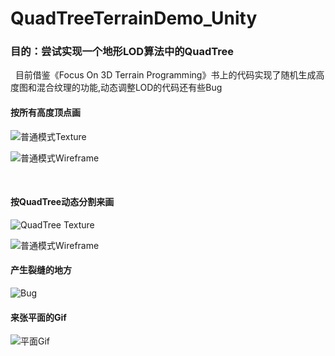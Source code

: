 # QuadTreeTerrainDemo_Unity

### 目的：尝试实现一个地形LOD算法中的QuadTree
 
目前借鉴《Focus On 3D Terrain Programming》书上的代码实现了随机生成高度图和混合纹理的功能,动态调整LOD的代码还有些Bug
 
#### 按所有高度顶点画
![普通模式Texture](http://wx1.sinaimg.cn/mw690/6b98bc8agy1flnqn628iyj20lw0b2agk.jpg)

![普通模式Wireframe](http://wx1.sinaimg.cn/mw690/6b98bc8agy1flnqn81rmlj20m40ap41w.jpg)

 
#### 按QuadTree动态分割来画
![QuadTree Texture](http://wx4.sinaimg.cn/mw690/6b98bc8agy1flnqn2dbhwj20lr0b3gs0.jpg)

![普通模式Wireframe](http://wx3.sinaimg.cn/mw690/6b98bc8agy1flnqn3e967j20lw0aqgni.jpg)


#### 产生裂缝的地方
![Bug](http://wx2.sinaimg.cn/mw690/6b98bc8agy1flnqn036k1j20e809oglw.jpg)


#### 来张平面的Gif
![平面Gif](https://wx1.sinaimg.cn/mw690/6b98bc8agy1flnw0j327yg20fk09qb29.gif)
